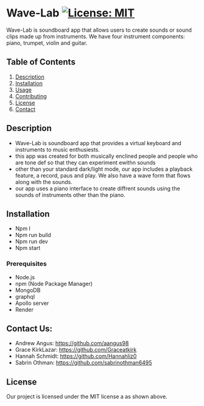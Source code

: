 # Wave-Lab                                                              [![License: MIT](https://img.shields.io/badge/License-MIT-yellow.svg)](https://opensource.org/licenses/MIT)

 Wave-Lab is soundboard app that allows users to create sounds or sound clips made up from instruments. We have four instrument components: piano, trumpet, violin and guitar.

## Table of Contents

1. [Description](#description)
2. [Installation](#installation)
3. [Usage](#usage)
4. [Contributing](#contributing)
5. [License](#license)
6. [Contact](#contact)

## Description

- Wave-Lab is soundboard app that provides a virtual keyboard and instruments to music enthusiests. 
- this app was created for both musically enclined people and people who are tone def so that they can experiment ewithn sounds 
- other than your standard dark/light mode, our app includes a playback feature, a record, paus and play. We also have a wave form that flows along with the sounds. 
- our app uses a piano interface to create diffrent sounds using the sounds of instruments other than the piano.


## Installation

- Npm I
- Npm run build 
- Npm run dev
- Npm start

### Prerequisites

- Node.js
- npm (Node Package Manager)
- MongoDB
- graphql
- Apollo server
- Render 

## Contact Us:
* Andrew Angus: https://github.com/aangus98
* Grace KirkLazar: https://github.com/Graceatkirk
* Hannah Schmidt: https://github.com/Hannahliz0
* Sabrin Othman: https://github.com/sabrinothman6495

## License

Our project is licensed under the MIT license a as shown above.

